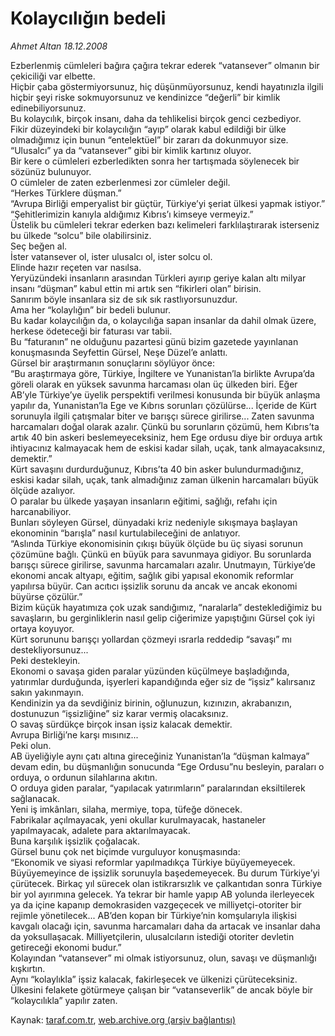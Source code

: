 # Kolaycılığın bedeli

*Ahmet Altan 18.12.2008*

<div class="yazi">Ezberlenmiş cümleleri bağıra çağıra tekrar ederek “vatansever” olmanın bir çekiciliği var elbette. <br/>Hiçbir çaba göstermiyorsunuz, hiç düşünmüyorsunuz, kendi hayatınızla ilgili hiçbir şeyi riske sokmuyorsunuz ve kendinizce “değerli” bir kimlik edinebiliyorsunuz. <br/>Bu kolaycılık, birçok insanı, daha da tehlikelisi birçok genci cezbediyor. <br/>Fikir düzeyindeki bir kolaycılığın “ayıp” olarak kabul edildiği bir ülke olmadığımız için bunun “entelektüel” bir zararı da dokunmuyor size. <br/>“Ulusalcı” ya da “vatansever” gibi bir kimlik kartınız oluyor. <br/>Bir kere o cümleleri ezberledikten sonra her tartışmada söylenecek bir sözünüz bulunuyor. <br/>O cümleler de zaten ezberlenmesi zor cümleler değil. <br/>“Herkes Türklere düşman.” <br/>“Avrupa Birliği emperyalist bir güçtür, Türkiye’yi şeriat ülkesi yapmak istiyor.” <br/>“Şehitlerimizin kanıyla aldığımız Kıbrıs’ı kimseye vermeyiz.” <br/>Üstelik bu cümleleri tekrar ederken bazı kelimeleri farklılaştırarak isterseniz bu ülkede “solcu” bile olabilirsiniz. <br/>Seç beğen al. <br/>İster vatansever ol, ister ulusalcı ol, ister solcu ol. <br/>Elinde hazır reçeten var nasılsa. <br/>Yeryüzündeki insanların arasından Türkleri ayırıp geriye kalan altı milyar insanı “düşman” kabul ettin mi artık sen “fikirleri olan” birisin. <br/>Sanırım böyle insanlara siz de sık sık rastlıyorsunuzdur. <br/>Ama her “kolaylığın” bir bedeli bulunur. <br/>Bu kadar kolaycılığın da, o kolaycılığa sapan insanlar da dahil olmak üzere, herkese ödeteceği bir faturası var tabii. <br/>Bu “faturanın” ne olduğunu pazartesi günü bizim gazetede yayınlanan konuşmasında Seyfettin Gürsel, Neşe Düzel’e anlattı. <br/>Gürsel bir araştırmanın sonuçlarını söylüyor önce: <br/>“Bu araştırmaya göre, Türkiye, İngiltere ve Yunanistan’la birlikte Avrupa’da göreli olarak en yüksek savunma harcaması olan üç ülkeden biri. Eğer AB’yle Türkiye’ye üyelik perspektifi verilmesi konusunda bir büyük anlaşma yapılır da, Yunanistan’la Ege ve Kıbrıs sorunları çözülürse... İçeride de Kürt sorunuyla ilgili çatışmalar biter ve barışçı sürece girilirse... Zaten savunma harcamaları doğal olarak azalır. Çünkü bu sorunların çözümü, hem Kıbrıs’ta artık 40 bin askeri beslemeyeceksiniz, hem Ege ordusu diye bir orduya artık ihtiyacınız kalmayacak hem de eskisi kadar silah, uçak, tank almayacaksınız, demektir.” <br/>Kürt savaşını durdurduğunuz, Kıbrıs’ta 40 bin asker bulundurmadığınız, eskisi kadar silah, uçak, tank almadığınız zaman ülkenin harcamaları büyük ölçüde azalıyor. <br/>O paralar bu ülkede yaşayan insanların eğitimi, sağlığı, refahı için harcanabiliyor. <br/>Bunları söyleyen Gürsel, dünyadaki kriz nedeniyle sıkışmaya başlayan ekonominin “barışla” nasıl kurtulabileceğini de anlatıyor. <br/>“Aslında Türkiye ekonomisinin çıkışı büyük ölçüde bu üç siyasi sorunun çözümüne bağlı. Çünkü en büyük para savunmaya gidiyor. Bu sorunlarda barışçı sürece girilirse, savunma harcamaları azalır. Unutmayın, Türkiye’de ekonomi ancak altyapı, eğitim, sağlık gibi yapısal ekonomik reformlar yapılırsa büyür. Can acıtıcı işsizlik sorunu da ancak ve ancak ekonomi büyürse çözülür.” <br/>Bizim küçük hayatımıza çok uzak sandığımız, “naralarla” desteklediğimiz bu savaşların, bu gerginliklerin nasıl gelip ciğerimize yapıştığını Gürsel çok iyi ortaya koyuyor. <br/>Kürt sorununu barışçı yollardan çözmeyi ısrarla reddedip “savaşı” mı destekliyorsunuz... <br/>Peki destekleyin. <br/>Ekonomi o savaşa giden paralar yüzünden küçülmeye başladığında, yatırımlar durduğunda, işyerleri kapandığında eğer siz de “işsiz” kalırsanız sakın yakınmayın. <br/>Kendinizin ya da sevdiğiniz birinin, oğlunuzun, kızınızın, akrabanızın, dostunuzun “işsizliğine” siz karar vermiş olacaksınız. <br/>O savaş sürdükçe birçok insan işsiz kalacak demektir. <br/>Avrupa Birliği’ne karşı mısınız... <br/>Peki olun. <br/>AB üyeliğiyle aynı çatı altına gireceğiniz Yunanistan’la “düşman kalmaya” devam edin, bu düşmanlığın sonucunda “Ege Ordusu”nu besleyin, paraları o orduya, o ordunun silahlarına akıtın. <br/>O orduya giden paralar, “yapılacak yatırımların” paralarından eksiltilerek sağlanacak. <br/>Yeni iş imkânları, silaha, mermiye, topa, tüfeğe dönecek. <br/>Fabrikalar açılmayacak, yeni okullar kurulmayacak, hastaneler yapılmayacak, adalete para aktarılmayacak. <br/>Buna karşılık işsizlik çoğalacak. <br/>Gürsel bunu çok net biçimde vurguluyor konuşmasında: <br/>“Ekonomik ve siyasi reformlar yapılmadıkça Türkiye büyüyemeyecek. Büyüyemeyince de işsizlik sorunuyla başedemeyecek. Bu durum Türkiye’yi çürütecek. Birkaç yıl sürecek olan istikrarsızlık ve çalkantıdan sonra Türkiye bir yol ayırımına gelecek. Ya tekrar bir hamle yapıp AB yolunda ilerleyecek ya da içine kapanıp demokrasiden vazgeçecek ve milliyetçi-otoriter bir rejimle yönetilecek... AB’den kopan bir Türkiye’nin komşularıyla ilişkisi kavgalı olacağı için, savunma harcamaları daha da artacak ve insanlar daha da yoksullaşacak. Milliyetçilerin, ulusalcıların istediği otoriter devletin getireceği ekonomi budur.” <br/>Kolayından “vatansever” mi olmak istiyorsunuz, olun, savaşı ve düşmanlığı kışkırtın. <br/>Aynı “kolaylıkla” işsiz kalacak, fakirleşecek ve ülkenizi çürüteceksiniz. <br/>Ülkesini felakete götürmeye çalışan bir “vatanseverlik” de ancak böyle bir “kolaycılıkla” yapılır zaten. </div>

Kaynak: [taraf.com.tr](http://www.taraf.com.tr:80/makale/3158.htm), [web.archive.org (arşiv bağlantısı)](http://web.archive.org/web/20100428082939/http://www.taraf.com.tr:80/makale/3158.htm)
